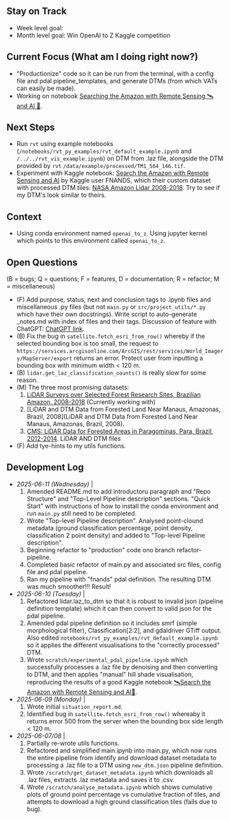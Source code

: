 ## Stay on Track

- Week level goal:
- Month level goal: Win OpenAI to Z Kaggle competition

## Current Focus (What am I doing right now?)

- "Productionize" code so it can be run from the terminal, with a config file and pdal pipeline_templates, and generate DTMs (from which VATs can easily be made).
- Working on notebook [Searching the Amazon with Remote Sensing 🛰️ and AI 🤖](https://www.kaggle.com/code/seamusbarnes/search-the-amazon-with-remote-sensing-and-ai/edit).

## Next Steps

- Run `rvt` using example notebooks (`/notebooks/rvt_py_examples/rvt_default_example.ipynb` and `/../../rvt_vis_example.ipynb`) on DTM from .laz file, alongside the DTM provided by `rvt` `/data/example/processed/TM1_564_146.tif`.
- Experiment with Kaggle notebook: [Search the Amazon with Remote Sensing and AI](https://www.kaggle.com/code/fnands/search-the-amazon-with-remote-sensing-and-ai) by Kaggle user FNANDS, which their custom dataset with processed DTM tiles: [NASA Amazon Lidar 2008-2018](https://www.kaggle.com/datasets/fnands/nasa-amazon-lidar-2008-2018/). Try to see if my DTM's look similar to theirs.

## Context

- Using conda environment named `openai_to_z`. Using jupyter kernel which points to this environment called `openai_to_z`.

## Open Questions

(B = bugs; Q = questions; F = features, D = documentation; R = refactor; M = miscellaneous)

- (F) Add purpose, status, next and conclusion tags to .ipynb files and miscellaneous .py files (but not `main.py` or `src/project_utils/*.py` which have their own docstrings). Write script to auto-generate \_notes.md with index of files and their tags. Discussion of feature with ChatGPT: [ChatGPT link](https://chatgpt.com/share/6846ce0d-555c-8005-bcee-3387602a0ef4).
- (B) Fix the bug in `satellite.fetch_esri_from_row()` whereby if the selected bounding box is too small, the request to `https://services.arcgisonline.com/ArcGIS/rest/services/World_Imagery/MapServer/export` returns an error. Protect user from inputting a bounding box with minimum width < 120 m.
- (B) `lidar.get_laz_classification_counts()` is really slow for some reason.
- (M) The three most promising datasets:
  1. [LiDAR Surveys over Selected Forest Research Sites, Brazilian Amazon, 2008-2018](https://daac.ornl.gov/cgi-bin/dsviewer.pl?ds_id=1644) (Currently working with)
  2. [LiDAR and DTM Data from Forested Land Near Manaus, Amazonas, Brazil, 2008](LiDAR and DTM Data from Forested Land Near Manaus, Amazonas, Brazil, 2008).
  3. [CMS: LiDAR Data for Forested Areas in Paragominas, Para, Brazil, 2012-2014](https://daac.ornl.gov/CMS/guides/CMS_Landscapes_Brazil_LiDAR.html). LiDAR AND DTM files
- (F) Add tye-hints to my utils functions.

## Development Log

- _2025-06-11 (Wednesday)_ |
  1. Amended README.md to add introductoru paragraph and "Repo Structure" and "Top-Level Pipeline description" sections. "Quick Start" with instructions of how to install the conda environment and run `main.py` still need to be completed.
  2. Wrote "Top-level Pipeline description". Analysed point-clound metadata (ground classification percentage, point density, classification 2 point density) and added to "Top-level Pipeline description".
  3. Beginning refactor to "production" code ono branch refactor-pipeline.
  4. Completed basic refactor of main.py and associated src files, config file and pdal pipeline.
  5. Ran my pipeline with "fnands" pdal definition. The resulting DTM was much smoother!!! Result!
- _2025-06-10 (Tuesday)_ |
  1. Refactored lidar.laz_to_dtm so that it is robust to invalid json (pipeline definition template) which it can then convert to valid json for the pdal pipeline.
  2. Amended pdal pipeline definition so it includes smrf (simple morphological filter), Classification[2:2], and gdaldriver GTiff output. Also edited `notebooks/rvt_py_examples/rvt_default_example.ipynb` so it applies the different visualisations to the "correctly processed" DTM.
  3. Wrote `scratch/experimental_pdal_pipeline.ipynb` which successfully processes a .laz file by denoising and then converting to DTM, and then applies "manual" hill shade visualisation, reproducing the results of a good Kaggle notebook [🛰️Search the Amazon with Remote Sensing and AI🤖](https://www.kaggle.com/code/fnands/search-the-amazon-with-remote-sensing-and-ai).
- _2025-06-09 (Monday)_ |
  1. Wrote initial `situation_report.md`.
  2. Identified bug in `satellite.fetch_esri_from_row()` whereaby it returns error 500 from the server when the bounding box side length < 120 m.
- _2025-06-07/08_ |
  1. Partially re-wrote utils functions.
  2. Refactored and simplified main.ipynb into main.py, which now runs the entire pipeline from identify and download dataset metadata to processing a .laz file to a DTM using `new_dtm.json` pipeline definition.
  3. Wrote `/scratch/get_dataset_metadata.ipynb` which downloads all .laz files, extracts .laz metadata and saves it to .csv.
  4. Wrote `/scratch/analyse_metadata.ipynb` which shows cumulative plots of ground point percentage vs cumulative fraction of tiles, and attempts to download a high ground classification tiles (fails due to bug).
